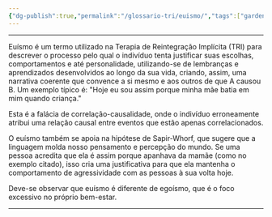 ```yaml
---
{"dg-publish":true,"permalink":"/glossario-tri/euismo/","tags":["gardenEntry"]}
---
```


---


Euísmo é um termo utilizado na Terapia de Reintegração Implícita (TRI) para descrever o processo pelo qual o indivíduo tenta justificar suas escolhas, comportamentos e até personalidade, utilizando-se de lembranças e aprendizados desenvolvidos ao longo da sua vida, criando, assim, uma narrativa coerente que convence a si mesmo e aos outros de que A causou B. Um exemplo típico é: "Hoje eu sou assim porque minha mãe batia em mim quando criança."

Esta é a falácia de correlação-causalidade, onde o indivíduo erroneamente atribui uma relação causal entre eventos que estão apenas correlacionados.

O euísmo também se apoia na hipótese de Sapir-Whorf, que sugere que a linguagem molda nosso pensamento e percepção do mundo. Se uma pessoa acredita que ela é assim porque apanhava da mamãe (como no exemplo citado), isso cria uma justificativa para que ela mantenha o comportamento de agressividade com as pessoas à sua volta hoje.

Deve-se observar que euísmo é diferente de egoísmo, que é o foco excessivo no próprio bem-estar.



----



